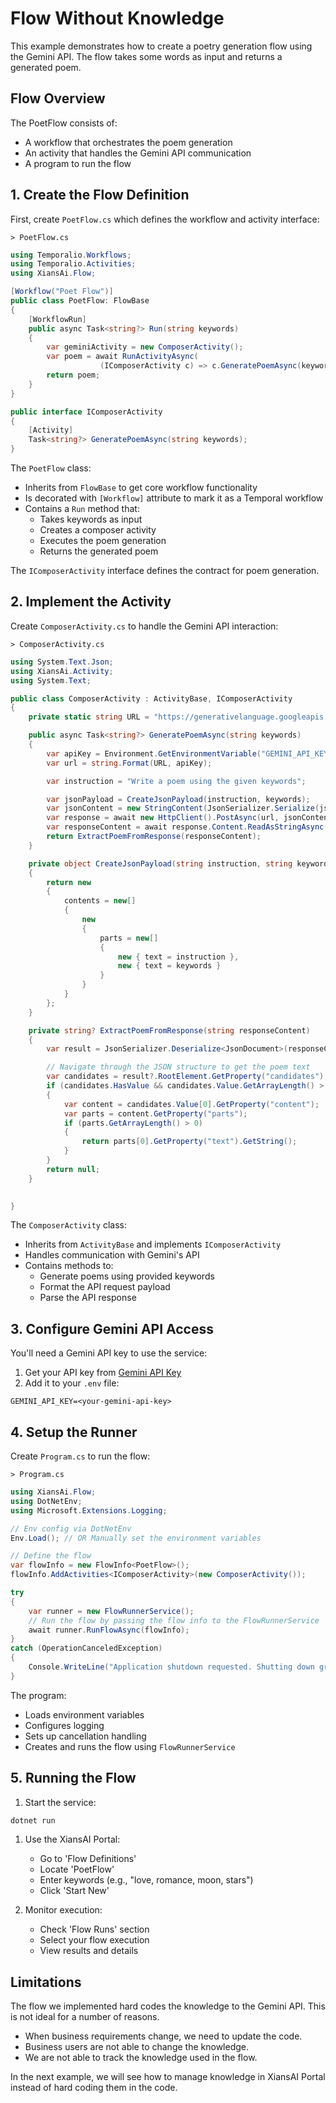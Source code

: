 # Flow Without Knowledge

This example demonstrates how to create a poetry generation flow using the Gemini API. The flow takes some words as input and returns a generated poem.

## Flow Overview

The PoetFlow consists of:

- A workflow that orchestrates the poem generation
- An activity that handles the Gemini API communication
- A program to run the flow

## 1. Create the Flow Definition

First, create `PoetFlow.cs` which defines the workflow and activity interface:

`> PoetFlow.cs`

```csharp
using Temporalio.Workflows;
using Temporalio.Activities;
using XiansAi.Flow;

[Workflow("Poet Flow")]
public class PoetFlow: FlowBase
{
    [WorkflowRun]
    public async Task<string?> Run(string keywords)
    {
        var geminiActivity = new ComposerActivity();
        var poem = await RunActivityAsync(
                    (IComposerActivity c) => c.GeneratePoemAsync(keywords));
        return poem;
    }
}

public interface IComposerActivity
{
    [Activity]
    Task<string?> GeneratePoemAsync(string keywords);
}

```

The `PoetFlow` class:

- Inherits from `FlowBase` to get core workflow functionality
- Is decorated with `[Workflow]` attribute to mark it as a Temporal workflow
- Contains a `Run` method that:
  - Takes keywords as input
  - Creates a composer activity
  - Executes the poem generation
  - Returns the generated poem

The `IComposerActivity` interface defines the contract for poem generation.

## 2. Implement the Activity

Create `ComposerActivity.cs` to handle the Gemini API interaction:

`> ComposerActivity.cs`

```csharp
using System.Text.Json;
using XiansAi.Activity;
using System.Text;

public class ComposerActivity : ActivityBase, IComposerActivity 
{
    private static string URL = "https://generativelanguage.googleapis.com/v1beta/models/gemini-1.5-flash:generateContent?key={0}";

    public async Task<string?> GeneratePoemAsync(string keywords)
    {
        var apiKey = Environment.GetEnvironmentVariable("GEMINI_API_KEY");
        var url = string.Format(URL, apiKey);

        var instruction = "Write a poem using the given keywords";

        var jsonPayload = CreateJsonPayload(instruction, keywords);
        var jsonContent = new StringContent(JsonSerializer.Serialize(jsonPayload), Encoding.UTF8, "application/json");
        var response = await new HttpClient().PostAsync(url, jsonContent);
        var responseContent = await response.Content.ReadAsStringAsync();
        return ExtractPoemFromResponse(responseContent);
    }

    private object CreateJsonPayload(string instruction, string keywords)
    {
        return new
        {
            contents = new[]
            {
                new
                {
                    parts = new[]
                    {
                        new { text = instruction },
                        new { text = keywords }
                    }
                }
            }
        };
    }

    private string? ExtractPoemFromResponse(string responseContent)
    {
        var result = JsonSerializer.Deserialize<JsonDocument>(responseContent);

        // Navigate through the JSON structure to get the poem text
        var candidates = result?.RootElement.GetProperty("candidates");
        if (candidates.HasValue && candidates.Value.GetArrayLength() > 0)
        {
            var content = candidates.Value[0].GetProperty("content");
            var parts = content.GetProperty("parts");
            if (parts.GetArrayLength() > 0)
            {
                return parts[0].GetProperty("text").GetString();
            }
        }
        return null;
    }

    
}
```

The `ComposerActivity` class:

- Inherits from `ActivityBase` and implements `IComposerActivity`
- Handles communication with Gemini's API
- Contains methods to:
    - Generate poems using provided keywords
    - Format the API request payload
    - Parse the API response

## 3. Configure Gemini API Access

You'll need a Gemini API key to use the service:

1. Get your API key from [Gemini API Key](https://aistudio.google.com/apikey)
2. Add it to your `.env` file:

```.env
GEMINI_API_KEY=<your-gemini-api-key>
```

## 4. Setup the Runner

Create `Program.cs` to run the flow:

`> Program.cs`

```csharp
using XiansAi.Flow;
using DotNetEnv;
using Microsoft.Extensions.Logging;

// Env config via DotNetEnv
Env.Load(); // OR Manually set the environment variables

// Define the flow
var flowInfo = new FlowInfo<PoetFlow>();
flowInfo.AddActivities<IComposerActivity>(new ComposerActivity());

try
{
    var runner = new FlowRunnerService();
    // Run the flow by passing the flow info to the FlowRunnerService
    await runner.RunFlowAsync(flowInfo);
}
catch (OperationCanceledException)
{
    Console.WriteLine("Application shutdown requested. Shutting down gracefully...");
}
```

The program:

- Loads environment variables
- Configures logging
- Sets up cancellation handling
- Creates and runs the flow using `FlowRunnerService`

## 5. Running the Flow

1. Start the service:

```bash
dotnet run
```

1. Use the XiansAI Portal:
    - Go to 'Flow Definitions'
    - Locate 'PoetFlow'
    - Enter keywords (e.g., "love, romance, moon, stars")
    - Click 'Start New'

1. Monitor execution:
    - Check 'Flow Runs' section
    - Select your flow execution
    - View results and details

## Limitations

The flow we implemented hard codes the knowledge to the Gemini API. This is not ideal for a number of reasons.

- When business requirements change, we need to update the code.
- Business users are not able to change the knowledge.
- We are not able to track the knowledge used in the flow.

In the next example, we will see how to manage knowledge in XiansAI Portal instead of hard coding them in the code.
